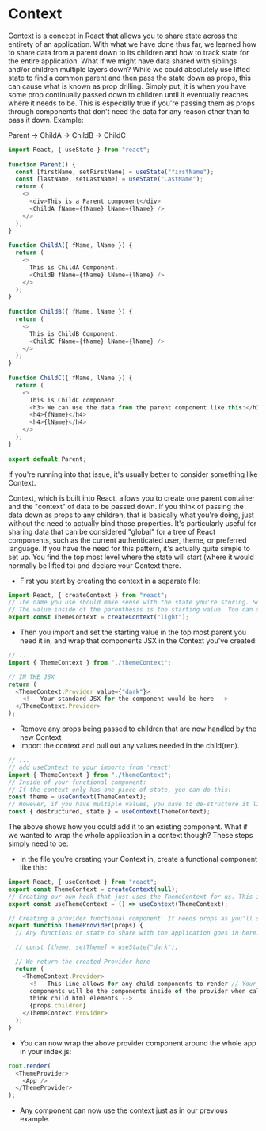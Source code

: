 # Context

Context is a concept in React that allows you to share state across the entirety of an application. With what we have done thus far, we learned how to share data from a parent down to its children and how to track state for the entire application. What if we might have data shared with siblings and/or children multiple layers down? While we could absolutely use lifted state to find a common parent and then pass the state down as props, this can cause what is known as prop drilling. Simply put, it is when you have some prop continually passed down to children until it eventually reaches where it needs to be. This is especially true if you're passing them as props through components that don't need the data for any reason other than to pass it down. Example:

Parent -> ChildA -> ChildB -> ChildC

```javascript
import React, { useState } from "react";
  
function Parent() {
  const [firstName, setFirstName] = useState("firstName");
  const [lastName, setLastName] = useState("LastName");
  return (
    <>
      <div>This is a Parent component</div>
      <ChildA fName={fName} lName={lName} />
    </>
  );
}
  
function ChildA({ fName, lName }) {
  return (
    <>
      This is ChildA Component.
      <ChildB fName={fName} lName={lName} />
    </>
  );
}
  
function ChildB({ fName, lName }) {
  return (
    <>
      This is ChildB Component.
      <ChildC fName={fName} lName={lName} />
    </>
  );
}
  
function ChildC({ fName, lName }) {
  return (
    <>
      This is ChildC component.
      <h3> We can use the data from the parent component like this:</h3>
      <h4>{fName}</h4>
      <h4>{lName}</h4>
    </>
  );
}
  
export default Parent;
```

If you're running into that issue, it's usually better to consider something like Context.

Context, which is built into React, allows you to create one parent container and the "context" of data to be passed down. If you think of passing the data down as props to any children, that is basically what you're doing, just without the need to actually bind those properties. It's particularly useful for sharing data that can be considered "global" for a tree of React components, such as the current authenticated user, theme, or preferred language. If you have the need for this pattern, it's actually quite simple to set up. You find the top most level where the state will start (where it would normally be lifted to) and declare your Context there.

- First you start by creating the context in a separate file:

```javascript
import React, { createContext } from "react";
// The name you use should make sense with the state you're storing. Something like ThemeContext would be perfect if we want to store whether the user's browser theme is light or dark.
// The value inside of the parenthesis is the starting value. You can set it as a default value, null, or an empty string.
export const ThemeContext = createContext("light");
```

- Then you import and set the starting value in the top most parent you need it in, and wrap that components JSX in the Context you've created:

```javascript
//...
import { ThemeContext } from "./themeContext";

// IN THE JSX
return (
  <ThemeContext.Provider value={"dark"}>
    <!-- Your standard JSX for the component would be here -->
  </ThemeContext.Provider>
);
```

- Remove any props being passed to children that are now handled by the new Context
- Import the context and pull out any values needed in the child(ren).

```javascript
// ...
// add useContext to your imports from 'react'
import { ThemeContext } from "./themeContext";
// Inside of your functional component:
// If the context only has one piece of state, you can do this:
const theme = useContext(ThemeContext);
// However, if you have multiple values, you have to de-structure it like this:
const { destructured, state } = useContext(ThemeContext);
```

The above shows how you could add it to an existing component. What if we wanted to wrap the whole application in a context though? These steps simply need to be:

- In the file you're creating your Context in, create a functional component like this:

```javascript
import React, { useContext } from "react";
export const ThemeContext = createContext(null);
// Creating our own hook that just uses the ThemeContext for us. This is not the only way to do it, but it simplifies things later.
export const useThemeContext = () => useContext(ThemeContext);

// Creating a provider functional component. It needs props as you'll see below
export function ThemeProvider(props) {
  // Any functions or state to share with the application goes in here. Could be something like:

  // const [theme, setTheme] = useState("dark");

  // We return the created Provider here
  return (
    <ThemeContext.Provider>
      <!-- This line allows for any child components to render // Your child
      components will be the components inside of the provider when called upon
      think child html elements -->
      {props.children}
    </ThemeContext.Provider>
  );
}
```

- You can now wrap the above provider component around the whole app in your index.js:

```javascript
root.render(
  <ThemeProvider>
    <App />
  </ThemeProvider>
);
```

- Any component can now use the context just as in our previous example.
